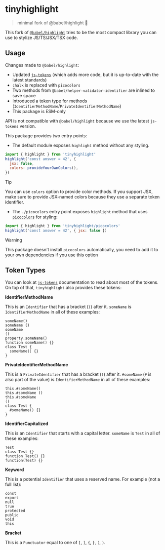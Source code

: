 # tinyhighlight

> minimal fork of @babel/highlight 🌈

This fork of [`@babel/highlight`](https://www.npmjs.com/package/@babel/highlight) tries to be the most compact library you can use to stylize JS/TS/JSX/TSX code.

## Usage

Changes made to `@babel/highlight`:

- Updated [`js-tokens`](https://github.com/lydell/js-tokens) (which adds more code, but it is up-to-date with the latest standards)
- `chalk` is replaced with `picocolors`
- Two methods from `@babel/helper-validator-identifier` are inlined to save space
- Introduced a token type for methods (`IdentifierMethodName`/`PrivateIdentifierMethodName`)
- This package is ESM-only

API is not compatible with `@babel/highlight` because we use the latest `js-tokens` version.

This package provides two entry points:

- The default module exposes `highlight` method without any styling.

```js
import { highlight } from 'tinyhighlight'
highlight('const answer = 42', {
  jsx: false,
  colors: provideYourOwnColors(),
})
```

> [!TIP]
> You can use `colors` option to provide color methods. If you support JSX, make sure to provide JSX-named colors because they use a separate token identifier.

- The `./picocolors` entry point exposes `highlight` method that uses [`picocolors`](https://www.npmjs.com/package/picocolors) for styling:

```js
import { highlight } from 'tinyhighlight/picocolors'
highlight('const answer = 42', { jsx: false })
```

> [!WARNING]
> This package doesn't install `picocolors` automatically, you need to add it to your own dependencies if you use this option

## Token Types

You can look at [`js-tokens`](https://github.com/lydell/js-tokens) documentation to read about most of the tokens. On top of that, `tinyhighlight` also provides these tokens:

**IdentifierMethodName**

This is an `Identifier` that has a bracket (`(`) after it. `someName` is `IdentifierMethodName` in all of these examples:

```
someName()
someName ()
someName
()
property.someName()
function someName() {}
class Test {
  someName() {}
}
```

**PrivateIdentifierMethodName**

This is a `PrivateIdentifier` that has a bracket (`(`) after it. `#someName` (`#` is also part of the value) is `IdentifierMethodName` in all of these examples:

```
this.#someName()
this.#someName ()
this.#someName
()
class Test {
  #someName() {}
}
```

**IdentifierCapitalized**

This is an `Identifier` that starts with a capital letter. `someName` is `Test` in all of these examples:

```
Test
class Test {}
function Test() {}
function(Test) {}
```

**Keyword**

This is a potential `Identifier` that uses a reserved name. For example (not a full list):

```
const
export
null
true
protected
public
void
this
```

**Bracket**

This is a `Punctuator` equal to one of `[`, `]`, `{`, `}`, `(`, `)`.
